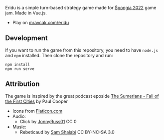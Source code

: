 Eridu is a simple turn-based strategy game made for [Špongia 2022](https://www.smnd.sk/mikey/PHP/spongia/spongia_2022/) game jam. Made in Vue.js.

- Play on [mravcak.com/eridu](https://projects.mravcak.com/eridu/)

## Development

If you want to run the game from this repository, you need to have `node.js` and `npm` installed. Then clone the repository and run:

```
npm install
npm run serve
```

## Attribution

The game is inspired by the great podcast eposide [The Sumerians - Fall of the First Cities](https://soundcloud.com/fallofcivilizations/8-the-sumerians-fall-of-the-first-cities) by Paul Cooper

* Icons from [Flaticon.com](https://www.flaticon.com/)
* Audio:
  * Click by [JonnyRuss01](https://freesound.org/people/JonnyRuss01/sounds/478196/) CC 0
* Music:
  * Rebeticaud by [Sam Shalabi](https://freemusicarchive.org/music/Sam_Shalabi/) CC BY-NC-SA 3.0
